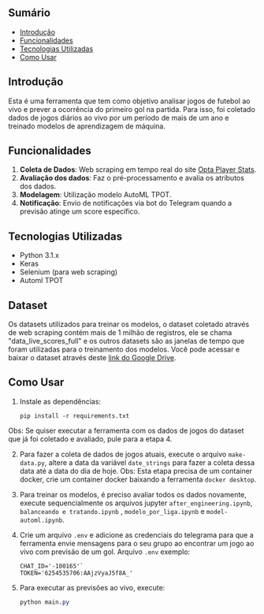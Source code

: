 ﻿## Sumário

- [Introdução](#introdu%C3%A7%C3%A3o)
- [Funcionalidades](#funcionalidades)
- [Tecnologias Utilizadas](#tecnologias-utilizadas)
- [Como Usar](#como-usar)

## Introdução

Esta é uma ferramenta que tem como objetivo analisar jogos de futebol ao vivo e prever a ocorrência do primeiro gol na partida. Para isso, foi coletado dados de jogos diários ao vivo por um período de mais de um ano e treinado modelos de aprendizagem de máquina.

## Funcionalidades

1.  **Coleta de Dados**: Web scraping em tempo real do site [Opta Player Stats](https://optaplayerstats.statsperform.com).
2.  **Avaliação dos dados**: Faz o pré-processamento e avalia os atributos dos dados.
3.  **Modelagem**: Utilização modelo AutoML TPOT.
4.  **Notificação**: Envio de notificações via bot do Telegram quando a previsão atinge um score específico.

## Tecnologias Utilizadas

- Python 3.1.x
- Keras
- Selenium (para web scraping)
- Automl TPOT

## Dataset

Os datasets utilizados para treinar os modelos,  o dataset coletado através de web scraping contém mais de 1 milhão de registros, ele se chama "data_live_scores_full" e os outros datasets são as janelas de tempo que foram utilizadas para o treinamento dos modelos. Você pode acessar e baixar o dataset através deste [link do Google Drive](https://drive.google.com/drive/folders/1YZS-NPt8ZFMS3iD4dnNTIY9TZeooUEa7?usp=drive_link).

## Como Usar

1.  Instale as dependências:

    `pip install -r requirements.txt`

Obs: Se quiser executar a ferramenta com os dados de jogos do dataset que já foi coletado e avaliado, pule para a etapa 4.

2. Para fazer a coleta de dados de jogos atuais, execute o arquivo `make-data.py`, altere a data da variável `date_strings` para fazer a coleta dessa data até a data do dia de hoje.
   Obs: Esta etapa precisa de um container docker, crie um container docker baixando a ferramenta `docker desktop`.

3.  Para treinar os modelos, é preciso avaliar todos os dados novamente, execute sequencialmente os arquivos jupyter `after_engineering.ipynb`, `balanceando e tratando.ipynb` , `modelo_por_liga.ipynb` e `model-automl.ipynb`.

4.  Crie um arquivo `.env` e adicione as credenciais do telegrama para que a ferramenta envie mensagens para o seu grupo ao encontrar um jogo ao vivo com previsão de um gol.
    Arquivo `.env` exemplo:
    
    ```
    CHAT_ID='-100165'`
    TOKEN='6254535706:AAjzVyaJ5f8A_'
    
    ```
    
 5. Para executar as previsões ao vivo, execute:

    ```css
    python main.py
    ```
